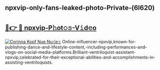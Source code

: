 ## npxvip-only-fans​-leaked-photo​-Private-(6l620)


# <h2><a href="https://mediaupload.pro?title=npxvip&ref=git">🔗👉 🔴 npxvip-P𝚑ot𝚘𝚜-V𝚒d𝚎o</a></h2>

[![Corinna Kopf Nue Nu𝚍e𝚜](https://i.imgur.com/0qMVB7G.gif)](https://mediaupload.pro?title=npxvip&ref=git)
Online-influencer-npxvip,known-for-publishing-dance-and-lifestyle-content,-including-performances-and-vlogs-on-social-media-platforms.Brilliant-ventriloquist-assistant-npxvip,celebrated-for-their-exceptional-abilities-and-accomplishments-in-assisting-ventriloquists.  
